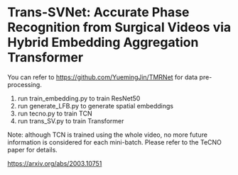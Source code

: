 # Trans-SVNet: Accurate Phase Recognition from Surgical Videos via Hybrid Embedding Aggregation Transformer

You can refer to https://github.com/YuemingJin/TMRNet for data pre-processing.

1. run train_embedding.py to train ResNet50
2. run generate_LFB.py to generate spatial embeddings
3. run tecno.py to train TCN
4. run trans_SV.py to train Transformer

Note: although TCN is trained using the whole video, no more future information is considered for each mini-batch. Please refer to the TeCNO paper for details.

https://arxiv.org/abs/2003.10751

